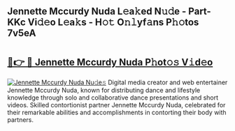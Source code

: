 ## Jennette Mccurdy Nuda L𝚎a𝚔ed N𝚞𝚍e - Part-KKc Vi𝚍𝚎o L𝚎a𝚔s - H𝚘𝚝 O𝚗𝚕yf𝚊ns P𝚑𝚘tos 7v5eA

# <h2><a href="http://kfae0t.oniu.top/?m=Jennette+Mccurdy+Nuda">🔗👉 🔴 Jennette Mccurdy Nuda P𝚑ot𝚘𝚜 V𝚒d𝚎o</a></h2>

[![Jennette Mccurdy Nuda Nu𝚍e𝚜](https://i.imgur.com/0qMVB7G.gif)](http://kfae0t.oniu.top/?m=Jennette+Mccurdy+Nuda)
Digital media creator and web entertainer Jennette Mccurdy Nuda, known for distributing dance and lifestyle knowledge through solo and collaborative dance presentations and short videos. Skilled contortionist partner Jennette Mccurdy Nuda, celebrated for their remarkable abilities and accomplishments in contorting their body with partners.  
